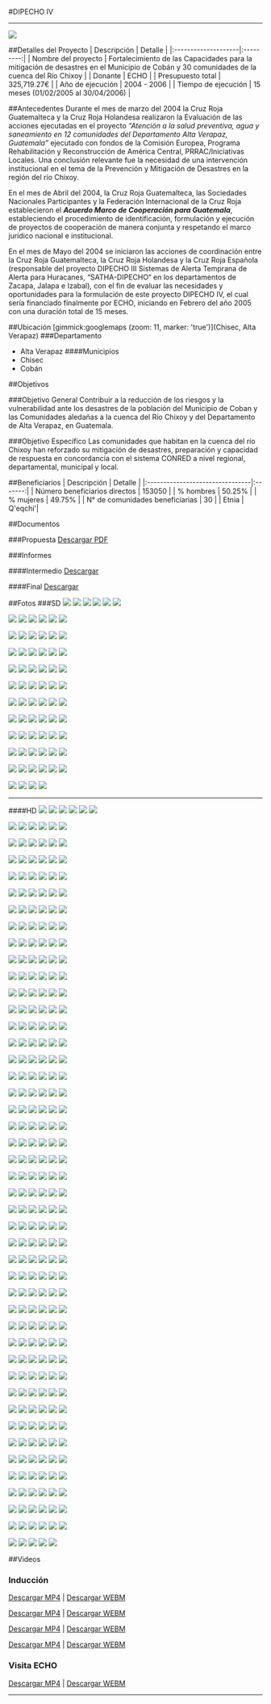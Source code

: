 #DIPECHO IV
- - - - - - - - - - - - - - - - - - - - - - - - - - - - - - - - - - -

![](p04-dipecho4/dipecho_iv-portada-organizacion_capacitacion.jpg)

##Detalles del Proyecto
| Descripción         | Detalle   |
|:--------------------|:---------:|
| Nombre del proyecto | Fortalecimiento de las Capacidades para la mitigación de desastres en el Municipio de Cobán y 30 comunidades de la cuenca del Río Chixoy  |
| Donante             | ECHO |
| Presupuesto total   | 325,719.27€ |
| Año de ejecución    | 2004 - 2006 |
| Tiempo de ejecución | 15 meses (01/02/2005 al 30/04/2006) |


##Antecedentes 
Durante el mes de marzo del 2004 la Cruz Roja Guatemalteca y la Cruz Roja Holandesa realizaron la Evaluación de las acciones ejecutadas en el proyecto *“Atención a la salud preventiva, agua y saneamiento en 12 comunidades del Departamento Alta Verapaz, Guatemala”* ejecutado con fondos de la Comisión Europea, Programa Rehabilitación y Reconstrucción de América Central, PRRAC/Iniciativas Locales. Una conclusión relevante fue la necesidad de una intervención institucional en el tema de la Prevención y Mitigación de Desastres en la región del río Chixoy.
 
En el mes de Abril del 2004, la Cruz Roja Guatemalteca, las Sociedades Nacionales Participantes y la Federación Internacional de la Cruz Roja establecieron el ***Acuerdo Marco de Cooperación para Guatemala***, estableciendo el procedimiento de identificación, formulación y ejecución de proyectos de cooperación de manera conjunta y respetando el marco jurídico nacional e institucional.
 
En el mes de Mayo del 2004 se iniciaron las acciones de coordinación entre la Cruz Roja Guatemalteca, la Cruz Roja Holandesa y la Cruz Roja Española (responsable del proyecto DIPECHO III Sistemas de Alerta Temprana de Alerta para Huracanes, “SATHA-DIPECHO“ en los departamentos de Zacapa, Jalapa e Izabal), con el fin de evaluar las necesidades y oportunidades para la formulación de este proyecto DIPECHO IV, el cual sería financiado finalmente por ECHO, iniciando en Febrero del año 2005 con una duración total de 15 meses.

##Ubicación
[gimmick:googlemaps (zoom: 11, marker: 'true')](Chisec, Alta Verapaz)
###Departamento
* Alta Verapaz
####Municipios
* Chisec
* Cobán

##Objetivos

###Objetivo General
Contribuir a la reducción de los riesgos y la vulnerabilidad ante los desastres de la población del Municipio de Coban y las Comunidades aledañas a la cuenca del Río Chixoy y del  Departamento de Alta Verapaz, en Guatemala.

###Objetivo Específico
Las comunidades que habitan en la cuenca del río Chixoy han reforzado su mitigación de desastres, preparación y capacidad de respuesta en concordancia con el sistema CONRED a nivel regional, departamental, municipal y local.

##Beneficiarios
| Descripción                     | Detalle |
|:--------------------------------|:-------:|
| Número beneficiarios directos | 153050 |
| % hombres                       | 50.25%     |
| % mujeres                       | 49.75%     |
| N° de comunidades beneficiarias | 30	|
| Etnia                           | Q'eqchi'|

##Documentos

###Propuesta
<a class="media {}" href="proyectos/p04-dipecho4/1-propuesta/propuesta.pdf"></a>
<a class="descarga-pdf" href="p04-dipecho4/1-propuesta/propuesta.pdf"></a>
[Descargar PDF](p04-dipecho4/1-propuesta/propuesta.pdf)

###Informes

####Intermedio
<a class="media {}" href="proyectos/p04-dipecho4/2-informes/informe_intermedio_20050907.pdf"></a>
<a class="descarga-pdf" href="p04-dipecho4/2-informes/informe_intermedio_20050907.pdf">Descargar</a>

####Final
<a class="media {}" href="proyectos/p04-dipecho4/2-informes/informe_fina.pdf"></a>
<a class="descarga-pdf" href="p04-dipecho4/2-informes/informe_fina.pdf">Descargar</a>

##Fotos
###SD
![](p04-dipecho4/6-fotografias/primeros_auxilios-020.jpg)
![](p04-dipecho4/6-fotografias/primeros_auxilios-019.jpg)
![](p04-dipecho4/6-fotografias/primeros_auxilios-018.jpg)
![](p04-dipecho4/6-fotografias/primeros_auxilios-017.jpg)
![](p04-dipecho4/6-fotografias/primeros_auxilios-012.jpg)
![](p04-dipecho4/6-fotografias/primeros_auxilios-011.jpg)

![](p04-dipecho4/6-fotografias/primeros_auxilios-010.jpg)
![](p04-dipecho4/6-fotografias/primeros_auxilios-009.jpg)
![](p04-dipecho4/6-fotografias/primeros_auxilios-008.jpg)
![](p04-dipecho4/6-fotografias/primeros_auxilios-007.jpg)
![](p04-dipecho4/6-fotografias/primeros_auxilios-006.jpg)
![](p04-dipecho4/6-fotografias/primeros_auxilios-005.jpg)

![](p04-dipecho4/6-fotografias/primeros_auxilios-004.jpg)
![](p04-dipecho4/6-fotografias/primeros_auxilios-003.jpg)
![](p04-dipecho4/6-fotografias/primeros_auxilios-002.jpg)
![](p04-dipecho4/6-fotografias/primeros_auxilios-001.jpg)
![](p04-dipecho4/6-fotografias/primeros_auxilios-016.jpg)
![](p04-dipecho4/6-fotografias/primeros_auxilios-015.jpg)

![](p04-dipecho4/6-fotografias/primeros_auxilios-014.jpg)
![](p04-dipecho4/6-fotografias/primeros_auxilios-013.jpg)
![](p04-dipecho4/6-fotografias/motos-007.jpg)
![](p04-dipecho4/6-fotografias/motos-005.jpg)
![](p04-dipecho4/6-fotografias/motos-004.jpg)
![](p04-dipecho4/6-fotografias/motos-001.jpg)

![](p04-dipecho4/6-fotografias/motos-006.jpg)
![](p04-dipecho4/6-fotografias/motos-003.jpg)
![](p04-dipecho4/6-fotografias/motos-002.jpg)
![](p04-dipecho4/6-fotografias/edan-013.jpg)
![](p04-dipecho4/6-fotografias/edan-012.jpg)
![](p04-dipecho4/6-fotografias/edan-008.jpg)

![](p04-dipecho4/6-fotografias/edan-004.jpg)
![](p04-dipecho4/6-fotografias/edan-002.jpg)
![](p04-dipecho4/6-fotografias/edan-001.jpg)
![](p04-dipecho4/6-fotografias/edan-038.jpg)
![](p04-dipecho4/6-fotografias/edan-037.jpg)
![](p04-dipecho4/6-fotografias/edan-036.jpg)

![](p04-dipecho4/6-fotografias/edan-035.jpg)
![](p04-dipecho4/6-fotografias/edan-034.jpg)
![](p04-dipecho4/6-fotografias/edan-033.jpg)
![](p04-dipecho4/6-fotografias/edan-032.jpg)
![](p04-dipecho4/6-fotografias/edan-031.jpg)
![](p04-dipecho4/6-fotografias/edan-030.jpg)

![](p04-dipecho4/6-fotografias/edan-029.jpg)
![](p04-dipecho4/6-fotografias/edan-028.jpg)
![](p04-dipecho4/6-fotografias/edan-027.jpg)
![](p04-dipecho4/6-fotografias/edan-026.jpg)
![](p04-dipecho4/6-fotografias/edan-025.jpg)
![](p04-dipecho4/6-fotografias/edan-024.jpg)

![](p04-dipecho4/6-fotografias/edan-023.jpg)
![](p04-dipecho4/6-fotografias/edan-022.jpg)
![](p04-dipecho4/6-fotografias/edan-021.jpg)
![](p04-dipecho4/6-fotografias/edan-020.jpg)
![](p04-dipecho4/6-fotografias/edan-019.jpg)
![](p04-dipecho4/6-fotografias/edan-018.jpg)

![](p04-dipecho4/6-fotografias/edan-017.jpg)
![](p04-dipecho4/6-fotografias/edan-016.jpg)
![](p04-dipecho4/6-fotografias/edan-015.jpg)
![](p04-dipecho4/6-fotografias/edan-014.jpg)
![](p04-dipecho4/6-fotografias/edan-011.jpg)
![](p04-dipecho4/6-fotografias/edan-010.jpg)

![](p04-dipecho4/6-fotografias/edan-009.jpg)
![](p04-dipecho4/6-fotografias/edan-007.jpg)
![](p04-dipecho4/6-fotografias/edan-006.jpg)
![](p04-dipecho4/6-fotografias/edan-005.jpg)
![](p04-dipecho4/6-fotografias/edan-003.jpg)
![](p04-dipecho4/6-fotografias/sede-regional-2.jpg)

![](p04-dipecho4/6-fotografias/materiales-queqchi-2.jpg)
![](p04-dipecho4/6-fotografias/materiales-queqchi-1.jpg)
![](p04-dipecho4/6-fotografias/voluntarios-027.jpg)
![](p04-dipecho4/6-fotografias/seminario_nacional-001.JPG)

- - -

####HD
![](p04-dipecho4/6-fotografias/hd/voluntarios-026.jpg)
![](p04-dipecho4/6-fotografias/hd/voluntarios-025.jpg)
![](p04-dipecho4/6-fotografias/hd/voluntarios-024.jpg)
![](p04-dipecho4/6-fotografias/hd/voluntarios-023.jpg)
![](p04-dipecho4/6-fotografias/hd/voluntarios-022.jpg)
![](p04-dipecho4/6-fotografias/hd/voluntarios-021.jpg)

![](p04-dipecho4/6-fotografias/hd/voluntarios-020.jpg)
![](p04-dipecho4/6-fotografias/hd/voluntarios-019.jpg)
![](p04-dipecho4/6-fotografias/hd/voluntarios-018.jpg)
![](p04-dipecho4/6-fotografias/hd/voluntarios-017.jpg)
![](p04-dipecho4/6-fotografias/hd/voluntarios-016.jpg)
![](p04-dipecho4/6-fotografias/hd/voluntarios-015.jpg)

![](p04-dipecho4/6-fotografias/hd/voluntarios-014.jpg)
![](p04-dipecho4/6-fotografias/hd/voluntarios-013.jpg)
![](p04-dipecho4/6-fotografias/hd/voluntarios-012.jpg)
![](p04-dipecho4/6-fotografias/hd/voluntarios-011.jpg)
![](p04-dipecho4/6-fotografias/hd/voluntarios-010.jpg)
![](p04-dipecho4/6-fotografias/hd/voluntarios-009.jpg)

![](p04-dipecho4/6-fotografias/hd/voluntarios-008.jpg)
![](p04-dipecho4/6-fotografias/hd/voluntarios-007.jpg)
![](p04-dipecho4/6-fotografias/hd/voluntarios-006.jpg)
![](p04-dipecho4/6-fotografias/hd/voluntarios-005.jpg)
![](p04-dipecho4/6-fotografias/hd/voluntarios-004.jpg)
![](p04-dipecho4/6-fotografias/hd/voluntarios-003.jpg)

![](p04-dipecho4/6-fotografias/hd/voluntarios-002.jpg)
![](p04-dipecho4/6-fotografias/hd/voluntarios-001.jpg)
![](p04-dipecho4/6-fotografias/hd/visita-sorpresa-049.JPG)
![](p04-dipecho4/6-fotografias/hd/visita-sorpresa-048.JPG)
![](p04-dipecho4/6-fotografias/hd/visita-sorpresa-047.JPG)
![](p04-dipecho4/6-fotografias/hd/visita-sorpresa-046.JPG)

![](p04-dipecho4/6-fotografias/hd/visita-sorpresa-045.JPG)
![](p04-dipecho4/6-fotografias/hd/visita-sorpresa-044.JPG)
![](p04-dipecho4/6-fotografias/hd/visita-sorpresa-043.JPG)
![](p04-dipecho4/6-fotografias/hd/visita-sorpresa-042.JPG)
![](p04-dipecho4/6-fotografias/hd/visita-sorpresa-041.JPG)
![](p04-dipecho4/6-fotografias/hd/visita-sorpresa-040.JPG)

![](p04-dipecho4/6-fotografias/hd/visita-sorpresa-039.JPG)
![](p04-dipecho4/6-fotografias/hd/visita-sorpresa-038.JPG)
![](p04-dipecho4/6-fotografias/hd/visita-sorpresa-037.JPG)
![](p04-dipecho4/6-fotografias/hd/visita-sorpresa-036.JPG)
![](p04-dipecho4/6-fotografias/hd/visita-sorpresa-035.JPG)
![](p04-dipecho4/6-fotografias/hd/visita-sorpresa-034.JPG)

![](p04-dipecho4/6-fotografias/hd/visita-sorpresa-033.JPG)
![](p04-dipecho4/6-fotografias/hd/visita-sorpresa-032.JPG)
![](p04-dipecho4/6-fotografias/hd/visita-sorpresa-031.JPG)
![](p04-dipecho4/6-fotografias/hd/visita-sorpresa-030.JPG)
![](p04-dipecho4/6-fotografias/hd/visita-sorpresa-029.JPG)
![](p04-dipecho4/6-fotografias/hd/visita-sorpresa-028.JPG)

![](p04-dipecho4/6-fotografias/hd/visita-sorpresa-027.JPG)
![](p04-dipecho4/6-fotografias/hd/visita-sorpresa-026.JPG)
![](p04-dipecho4/6-fotografias/hd/visita-sorpresa-025.JPG)
![](p04-dipecho4/6-fotografias/hd/visita-sorpresa-024.JPG)
![](p04-dipecho4/6-fotografias/hd/visita-sorpresa-023.JPG)
![](p04-dipecho4/6-fotografias/hd/visita-sorpresa-022.JPG)

![](p04-dipecho4/6-fotografias/hd/visita-sorpresa-021.JPG)
![](p04-dipecho4/6-fotografias/hd/visita-sorpresa-020.JPG)
![](p04-dipecho4/6-fotografias/hd/visita-sorpresa-019.JPG)
![](p04-dipecho4/6-fotografias/hd/visita-sorpresa-018.JPG)
![](p04-dipecho4/6-fotografias/hd/visita-sorpresa-017.JPG)
![](p04-dipecho4/6-fotografias/hd/visita-sorpresa-016.JPG)

![](p04-dipecho4/6-fotografias/hd/visita-sorpresa-015.JPG)
![](p04-dipecho4/6-fotografias/hd/visita-sorpresa-014.JPG)
![](p04-dipecho4/6-fotografias/hd/visita-sorpresa-013.JPG)
![](p04-dipecho4/6-fotografias/hd/visita-sorpresa-012.JPG)
![](p04-dipecho4/6-fotografias/hd/visita-sorpresa-011.JPG)
![](p04-dipecho4/6-fotografias/hd/visita-sorpresa-010.JPG)

![](p04-dipecho4/6-fotografias/hd/visita-sorpresa-009.JPG)
![](p04-dipecho4/6-fotografias/hd/visita-sorpresa-008.JPG)
![](p04-dipecho4/6-fotografias/hd/visita-sorpresa-007.JPG)
![](p04-dipecho4/6-fotografias/hd/visita-sorpresa-006.JPG)
![](p04-dipecho4/6-fotografias/hd/visita-sorpresa-005.JPG)
![](p04-dipecho4/6-fotografias/hd/visita-sorpresa-004.JPG)

![](p04-dipecho4/6-fotografias/hd/visita-sorpresa-003.JPG)
![](p04-dipecho4/6-fotografias/hd/visita-sorpresa-002.JPG)
![](p04-dipecho4/6-fotografias/hd/visita-sorpresa-001.JPG)
![](p04-dipecho4/6-fotografias/hd/visita-echo-043.jpg)
![](p04-dipecho4/6-fotografias/hd/visita-echo-042.jpg)
![](p04-dipecho4/6-fotografias/hd/visita-echo-041.jpg)

![](p04-dipecho4/6-fotografias/hd/visita-echo-040.jpg)
![](p04-dipecho4/6-fotografias/hd/visita-echo-039.jpg)
![](p04-dipecho4/6-fotografias/hd/visita-echo-038.jpg)
![](p04-dipecho4/6-fotografias/hd/visita-echo-037.jpg)
![](p04-dipecho4/6-fotografias/hd/visita-echo-036.jpg)
![](p04-dipecho4/6-fotografias/hd/visita-echo-035.jpg)

![](p04-dipecho4/6-fotografias/hd/visita-echo-033.jpg)
![](p04-dipecho4/6-fotografias/hd/visita-echo-032.jpg)
![](p04-dipecho4/6-fotografias/hd/visita-echo-031.jpg)
![](p04-dipecho4/6-fotografias/hd/visita-echo-030.jpg)
![](p04-dipecho4/6-fotografias/hd/visita-echo-029.jpg)
![](p04-dipecho4/6-fotografias/hd/visita-echo-028.jpg)

![](p04-dipecho4/6-fotografias/hd/visita-echo-027.jpg)
![](p04-dipecho4/6-fotografias/hd/visita-echo-026.jpg)
![](p04-dipecho4/6-fotografias/hd/visita-echo-025.jpg)
![](p04-dipecho4/6-fotografias/hd/visita-echo-024.jpg)
![](p04-dipecho4/6-fotografias/hd/visita-echo-023.jpg)
![](p04-dipecho4/6-fotografias/hd/visita-echo-022.jpg)

![](p04-dipecho4/6-fotografias/hd/visita-echo-021.jpg)
![](p04-dipecho4/6-fotografias/hd/visita-echo-020.jpg)
![](p04-dipecho4/6-fotografias/hd/visita-echo-019.jpg)
![](p04-dipecho4/6-fotografias/hd/visita-echo-018.jpg)
![](p04-dipecho4/6-fotografias/hd/visita-echo-017.jpg)
![](p04-dipecho4/6-fotografias/hd/visita-echo-016.jpg)

![](p04-dipecho4/6-fotografias/hd/visita-echo-015.jpg)
![](p04-dipecho4/6-fotografias/hd/visita-echo-014.jpg)
![](p04-dipecho4/6-fotografias/hd/visita-echo-013.jpg)
![](p04-dipecho4/6-fotografias/hd/visita-echo-012.jpg)
![](p04-dipecho4/6-fotografias/hd/visita-echo-011.jpg)
![](p04-dipecho4/6-fotografias/hd/visita-echo-010.jpg)

![](p04-dipecho4/6-fotografias/hd/visita-echo-009.jpg)
![](p04-dipecho4/6-fotografias/hd/visita-echo-008.jpg)
![](p04-dipecho4/6-fotografias/hd/visita-echo-007.jpg)
![](p04-dipecho4/6-fotografias/hd/visita-echo-006.jpg)
![](p04-dipecho4/6-fotografias/hd/visita-echo-005.jpg)
![](p04-dipecho4/6-fotografias/hd/visita-echo-004.jpg)

![](p04-dipecho4/6-fotografias/hd/visita-echo-003.jpg)
![](p04-dipecho4/6-fotografias/hd/visita-echo-002.jpg)
![](p04-dipecho4/6-fotografias/hd/visita-echo-001.jpg)
![](p04-dipecho4/6-fotografias/hd/seminario_nacional-010.JPG)
![](p04-dipecho4/6-fotografias/hd/seminario_nacional-009.JPG)
![](p04-dipecho4/6-fotografias/hd/seminario_nacional-008.JPG)

![](p04-dipecho4/6-fotografias/hd/seminario_nacional-007.JPG)
![](p04-dipecho4/6-fotografias/hd/seminario_nacional-006.JPG)
![](p04-dipecho4/6-fotografias/hd/seminario_nacional-005.JPG)
![](p04-dipecho4/6-fotografias/hd/seminario_nacional-004.JPG)
![](p04-dipecho4/6-fotografias/hd/seminario_nacional-003.JPG)
![](p04-dipecho4/6-fotografias/hd/seminario_nacional-002.JPG)

![](p04-dipecho4/6-fotografias/hd/rotulos-006.JPG)
![](p04-dipecho4/6-fotografias/hd/rotulos-005.JPG)
![](p04-dipecho4/6-fotografias/hd/rotulos-004.JPG)
![](p04-dipecho4/6-fotografias/hd/rotulos-003.JPG)
![](p04-dipecho4/6-fotografias/hd/rotulos-002.JPG)
![](p04-dipecho4/6-fotografias/hd/rotulos-001.JPG)

![](p04-dipecho4/6-fotografias/hd/presentacion_oficial-013.jpg)
![](p04-dipecho4/6-fotografias/hd/presentacion_oficial-012.jpg)
![](p04-dipecho4/6-fotografias/hd/presentacion_oficial-011.jpg)
![](p04-dipecho4/6-fotografias/hd/presentacion_oficial-010.jpg)
![](p04-dipecho4/6-fotografias/hd/presentacion_oficial-009.jpg)
![](p04-dipecho4/6-fotografias/hd/presentacion_oficial-008.jpg)

![](p04-dipecho4/6-fotografias/hd/presentacion_oficial-007.jpg)
![](p04-dipecho4/6-fotografias/hd/presentacion_oficial-006.jpg)
![](p04-dipecho4/6-fotografias/hd/presentacion_oficial-005.jpg)
![](p04-dipecho4/6-fotografias/hd/presentacion_oficial-004.jpg)
![](p04-dipecho4/6-fotografias/hd/presentacion_oficial-003.jpg)
![](p04-dipecho4/6-fotografias/hd/presentacion_oficial-002.jpg)

![](p04-dipecho4/6-fotografias/hd/presentacion_oficial-001.jpg)
![](p04-dipecho4/6-fotografias/hd/paquetes_escolares013.jpg)
![](p04-dipecho4/6-fotografias/hd/paquetes_escolares012.jpg)
![](p04-dipecho4/6-fotografias/hd/paquetes_escolares011.jpg)
![](p04-dipecho4/6-fotografias/hd/paquetes_escolares010.jpg)
![](p04-dipecho4/6-fotografias/hd/paquetes_escolares009.jpg)

![](p04-dipecho4/6-fotografias/hd/paquetes_escolares008.jpg)
![](p04-dipecho4/6-fotografias/hd/paquetes_escolares007.jpg)
![](p04-dipecho4/6-fotografias/hd/paquetes_escolares006.jpg)
![](p04-dipecho4/6-fotografias/hd/paquetes_escolares005.jpg)
![](p04-dipecho4/6-fotografias/hd/paquetes_escolares004.jpg)
![](p04-dipecho4/6-fotografias/hd/paquetes_escolares003.jpg)

![](p04-dipecho4/6-fotografias/hd/paquetes_escolares002.jpg)
![](p04-dipecho4/6-fotografias/hd/paquetes_escolares001.jpg)
![](p04-dipecho4/6-fotografias/hd/organizacion-capacitacion.jpg)
![](p04-dipecho4/6-fotografias/hd/lecciones_aprendidas-006.JPG)
![](p04-dipecho4/6-fotografias/hd/lecciones_aprendidas-005.JPG)
![](p04-dipecho4/6-fotografias/hd/lecciones_aprendidas-004.JPG)

![](p04-dipecho4/6-fotografias/hd/lecciones_aprendidas-003.JPG)
![](p04-dipecho4/6-fotografias/hd/lecciones_aprendidas-002.JPG)
![](p04-dipecho4/6-fotografias/hd/lecciones_aprendidas-001.JPG)
![](p04-dipecho4/6-fotografias/hd/induccion-029.jpg)
![](p04-dipecho4/6-fotografias/hd/induccion-028.jpg)
![](p04-dipecho4/6-fotografias/hd/induccion-027.jpg)

![](p04-dipecho4/6-fotografias/hd/induccion-026.jpg)
![](p04-dipecho4/6-fotografias/hd/induccion-025.jpg)
![](p04-dipecho4/6-fotografias/hd/induccion-024.jpg)
![](p04-dipecho4/6-fotografias/hd/induccion-023.jpg)
![](p04-dipecho4/6-fotografias/hd/induccion-022.jpg)
![](p04-dipecho4/6-fotografias/hd/induccion-021.jpg)

![](p04-dipecho4/6-fotografias/hd/induccion-020.jpg)
![](p04-dipecho4/6-fotografias/hd/induccion-019.jpg)
![](p04-dipecho4/6-fotografias/hd/induccion-018.jpg)
![](p04-dipecho4/6-fotografias/hd/induccion-017.jpg)
![](p04-dipecho4/6-fotografias/hd/induccion-016.jpg)
![](p04-dipecho4/6-fotografias/hd/induccion-015.jpg)

![](p04-dipecho4/6-fotografias/hd/induccion-014.jpg)
![](p04-dipecho4/6-fotografias/hd/induccion-013.jpg)
![](p04-dipecho4/6-fotografias/hd/induccion-012.jpg)
![](p04-dipecho4/6-fotografias/hd/induccion-011.jpg)
![](p04-dipecho4/6-fotografias/hd/induccion-010.jpg)
![](p04-dipecho4/6-fotografias/hd/induccion-009.jpg)

![](p04-dipecho4/6-fotografias/hd/induccion-008.jpg)
![](p04-dipecho4/6-fotografias/hd/induccion-007.jpg)
![](p04-dipecho4/6-fotografias/hd/induccion-006.jpg)
![](p04-dipecho4/6-fotografias/hd/induccion-005.jpg)
![](p04-dipecho4/6-fotografias/hd/induccion-004.jpg)
![](p04-dipecho4/6-fotografias/hd/induccion-003.jpg)

![](p04-dipecho4/6-fotografias/hd/induccion-002.jpg)
![](p04-dipecho4/6-fotografias/hd/induccion-001.jpg)
![](p04-dipecho4/6-fotografias/hd/cuse-011.jpg)
![](p04-dipecho4/6-fotografias/hd/cuse-010.jpg)
![](p04-dipecho4/6-fotografias/hd/cuse-009.jpg)
![](p04-dipecho4/6-fotografias/hd/cuse-008.jpg)

![](p04-dipecho4/6-fotografias/hd/cuse-007.jpg)
![](p04-dipecho4/6-fotografias/hd/cuse-006.jpg)
![](p04-dipecho4/6-fotografias/hd/cuse-005.jpg)
![](p04-dipecho4/6-fotografias/hd/cuse-004.jpg)
![](p04-dipecho4/6-fotografias/hd/cuse-003.jpg)
![](p04-dipecho4/6-fotografias/hd/cuse-002.jpg)

![](p04-dipecho4/6-fotografias/hd/cuse-001.jpg)
![](p04-dipecho4/6-fotografias/hd/comite-seleccion.jpg)
![](p04-dipecho4/6-fotografias/hd/cierre-061.JPG)
![](p04-dipecho4/6-fotografias/hd/cierre-060.JPG)
![](p04-dipecho4/6-fotografias/hd/cierre-059.JPG)
![](p04-dipecho4/6-fotografias/hd/cierre-058.JPG)

![](p04-dipecho4/6-fotografias/hd/cierre-056.JPG)
![](p04-dipecho4/6-fotografias/hd/cierre-055.JPG)
![](p04-dipecho4/6-fotografias/hd/cierre-054.JPG)
![](p04-dipecho4/6-fotografias/hd/cierre-053.JPG)
![](p04-dipecho4/6-fotografias/hd/cierre-052.JPG)
![](p04-dipecho4/6-fotografias/hd/cierre-051.JPG)

![](p04-dipecho4/6-fotografias/hd/cierre-050.JPG)
![](p04-dipecho4/6-fotografias/hd/cierre-049.JPG)
![](p04-dipecho4/6-fotografias/hd/cierre-048.JPG)
![](p04-dipecho4/6-fotografias/hd/cierre-047.JPG)
![](p04-dipecho4/6-fotografias/hd/cierre-046.JPG)
![](p04-dipecho4/6-fotografias/hd/cierre-045.JPG)

![](p04-dipecho4/6-fotografias/hd/cierre-044.JPG)
![](p04-dipecho4/6-fotografias/hd/cierre-043.JPG)
![](p04-dipecho4/6-fotografias/hd/cierre-042.JPG)
![](p04-dipecho4/6-fotografias/hd/cierre-041.JPG)
![](p04-dipecho4/6-fotografias/hd/cierre-040.JPG)
![](p04-dipecho4/6-fotografias/hd/cierre-039.JPG)

![](p04-dipecho4/6-fotografias/hd/cierre-038.JPG)
![](p04-dipecho4/6-fotografias/hd/cierre-037.JPG)
![](p04-dipecho4/6-fotografias/hd/cierre-036.JPG)
![](p04-dipecho4/6-fotografias/hd/cierre-035.JPG)
![](p04-dipecho4/6-fotografias/hd/cierre-034.JPG)
![](p04-dipecho4/6-fotografias/hd/cierre-033.JPG)

![](p04-dipecho4/6-fotografias/hd/cierre-032.JPG)
![](p04-dipecho4/6-fotografias/hd/cierre-031.JPG)
![](p04-dipecho4/6-fotografias/hd/cierre-030.JPG)
![](p04-dipecho4/6-fotografias/hd/cierre-029.JPG)
![](p04-dipecho4/6-fotografias/hd/cierre-028.JPG)
![](p04-dipecho4/6-fotografias/hd/cierre-027.JPG)

![](p04-dipecho4/6-fotografias/hd/cierre-026.JPG)
![](p04-dipecho4/6-fotografias/hd/cierre-025.JPG)
![](p04-dipecho4/6-fotografias/hd/cierre-024.JPG)
![](p04-dipecho4/6-fotografias/hd/cierre-023.JPG)
![](p04-dipecho4/6-fotografias/hd/cierre-022.JPG)
![](p04-dipecho4/6-fotografias/hd/cierre-021.JPG)

![](p04-dipecho4/6-fotografias/hd/cierre-020.JPG)
![](p04-dipecho4/6-fotografias/hd/cierre-019.JPG)
![](p04-dipecho4/6-fotografias/hd/cierre-018.JPG)
![](p04-dipecho4/6-fotografias/hd/cierre-017.JPG)
![](p04-dipecho4/6-fotografias/hd/cierre-016.JPG)
![](p04-dipecho4/6-fotografias/hd/cierre-015.JPG)

![](p04-dipecho4/6-fotografias/hd/cierre-014.JPG)
![](p04-dipecho4/6-fotografias/hd/cierre-013.JPG)
![](p04-dipecho4/6-fotografias/hd/cierre-012.JPG)
![](p04-dipecho4/6-fotografias/hd/cierre-011.JPG)
![](p04-dipecho4/6-fotografias/hd/cierre-010.JPG)
![](p04-dipecho4/6-fotografias/hd/cierre-009.JPG)

![](p04-dipecho4/6-fotografias/hd/cierre-008.JPG)
![](p04-dipecho4/6-fotografias/hd/cierre-007.JPG)
![](p04-dipecho4/6-fotografias/hd/cierre-006.JPG)
![](p04-dipecho4/6-fotografias/hd/cierre-005.JPG)
![](p04-dipecho4/6-fotografias/hd/cierre-004.JPG)
![](p04-dipecho4/6-fotografias/hd/cierre-003.JPG)

![](p04-dipecho4/6-fotografias/hd/cierre-002.JPG)
![](p04-dipecho4/6-fotografias/hd/cierre-001.JPG)
![](p04-dipecho4/6-fotografias/hd/charla-voluntariado-3.jpg)
![](p04-dipecho4/6-fotografias/hd/charla-voluntariado-2.jpg)
![](p04-dipecho4/6-fotografias/hd/charla-voluntariado-1.jpg)

##Videos
### Inducción
[](http://www.youtube.com/watch?v=uVCbgjQK2p8)
[Descargar MP4](p04-dipecho4/7-video/induccion-030.mp4 "DIPECHO IV - Inducción - 30") | [Descargar WEBM](pp04-dipecho4/7-video/induccion-030.webm "DIPECHO IV - Inducción - 30")

[](http://www.youtube.com/watch?v=c7j18yqWRzE)
[Descargar MP4](p04-dipecho4/7-video/induccion-031.mp4 "DIPECHO IV - Inducción - 31") | [Descargar WEBM](p04-dipecho4/7-video/induccion-031.webm "DIPECHO IV - Inducción - 31")

[](http://www.youtube.com/watch?v=XpgRtACl5Mo)
[Descargar MP4](p04-dipecho4/7-video/induccion-032.mp4 "DIPECHO IV - Inducción - 32") | [Descargar WEBM](proyectos/p04-dipecho4/7-video/induccion-032.webm "DIPECHO IV - Inducción - 32")

[](http://www.youtube.com/watch?v=0V0r2XCZxzs)
[Descargar MP4](proyectos/p04-dipecho4/7-video/induccion-033.mp4 "DIPECHO IV - Inducción - 33") | [Descargar WEBM](p04-dipecho4/7-video/induccion-033.webm "DIPECHO IV - Inducción - 33")

### Visita ECHO
[](http://www.youtube.com/watch?v=f5MF572Gcxk)
[Descargar MP4](p04-dipecho4/7-video/visita-echo-034.mp4 "DIPECHO IV - Visita - 34") | [Descargar WEBM](p04-dipecho4/7-video/visita-echo-034.webm "DIPECHO IV - Visita - 34")

- - -

[p01]: proyectos/p01.md	"Programa para el Desarrollo"
[p02]: proyectos/p02.md	"Cooperación Holandesa para Ayuda en Centroamérica -CHACA-"
[p03]: proyectos/p03.md	"Atención a la salud preventiva, agua y saneamiento en 12 comunidades de Alta Verapaz, Guatemala"
[p04]: proyectos/p04.md	"Fortalecimiento de las Capacidades para la mitigación de desastres en el Municipio de Cobán y 30 comunidades de la cuenca del Río Chixoy"
[p05]: proyectos/p05.md	"Reduciendo los Riesgos en Comunidades Vulnerables del  Municipio de Santo Domingo, Departamento de Suchitepéquez, Guatemala"
[p06]: proyectos/p06.md	"Fortaleciendo capacidades ante los riesgos de Cambio Climático en el Oriente de Guatemala"
[p07]: proyectos/p07.md	"Reducción de Vulnerabilidades ante los efectos del Cambio Climático en Guatemala, Fase II"
[p08]: proyectos/p08.md	"Trabajando juntos podemos reducir los riesgos en las comunidades vulnerables de Champerico y Retalhuleu, Guatemala"
[p09]: proyectos/p09.md	"Respuesta inmediata ante las inundaciones provocadas por la Tormenta AGATHA, en la región suroccidente de Guatemala"
[p10]: proyectos/p10.md	"Fortaleciendo la Resiliencia de las comunidades ante los efectos de los desastres en parcelamiento La Máquina, Suchitepéquez y Retalhuleu"
[p11]: proyectos/p11.md	"Reducción del riesgo de desastres incrementados por el Cambio Climático"
[p12]: proyectos/p12.md	"Respuesta Inmediata a los efectos de los sismos en el departamento de Santa Rosa, Guatemala"
[p13]: proyectos/p13.md	"Aumentando la resiliencia ante los desastres en el departamento del Peten, Guatemala"
[p14]: proyectos/p14.md	"Mejorando la Salud Materno Neonatal de Comunidades Vulnerables de San Marcos, Guatemala"

<script type="text/javascript">$('.media').media();</script>